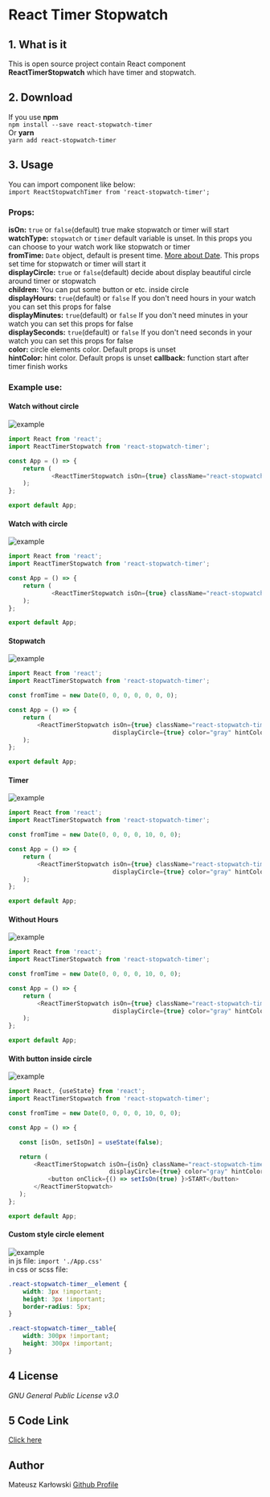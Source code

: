 # React Timer Stopwatch
## 1. What is it
This is open source project contain React component **ReactTimerStopwatch** which have timer and stopwatch.
## 2. Download
If you use **npm** <br/>
`npm install --save react-stopwatch-timer` <br/>
Or **yarn** <br/>
`yarn add react-stopwatch-timer`
## 3. Usage
You can import component like below: <br/>
`import ReactStopwatchTimer from 'react-stopwatch-timer';` <br/>
### Props:
**isOn:** `true` or `false`(default) true make stopwatch or timer will start <br/>
**watchType:** `stopwatch` or `timer` default variable is unset. In this props you can choose to your watch work like stopwatch or timer <br/>
**fromTime:** `Date` object, default is present time. [More about Date](https://www.w3schools.com/js/js_dates.asp). This props set time for stopwatch or timer will start it <br/>
**displayCircle:** `true` or `false`(default) decide about display beautiful circle around timer or stopwatch <br/>
**children:** You can put some button or etc. inside circle <br/>
**displayHours:** `true`(default) or `false` If you don't need hours in your watch you can set this props for false <br/>
**displayMinutes:** `true`(default) or `false` If you don't need minutes in your watch you can set this props for false <br/>
**displaySeconds:** `true`(default) or `false` If you don't need seconds in your watch you can set this props for false <br/>
**color:** circle elements color. Default props is unset<br/>
**hintColor:** hint color. Default props is unset
**callback:** function start after timer finish works
### Example use:
#### Watch without circle
![example](https://raw.githubusercontent.com/mati2251/react-stopwatch-timer/master/.github/example-without-circle.png) <br/>
```js
import React from 'react';
import ReactTimerStopwatch from 'react-stopwatch-timer';

const App = () => {
    return (
            <ReactTimerStopwatch isOn={true} className="react-stopwatch-timer__table" watchType="stopwatch"/>
    );
};

export default App;
```
#### Watch with circle
![example](https://raw.githubusercontent.com/mati2251/react-stopwatch-timer/master/.github/example-watch-circle.png) <br/>
```js
import React from 'react';
import ReactTimerStopwatch from 'react-stopwatch-timer';

const App = () => {
    return (
            <ReactTimerStopwatch isOn={true} className="react-stopwatch-timer__table" watchType="stopwatch" displayCircle={true} color="gray" hintColor="red"/>
    );
};

export default App;
```
#### Stopwatch
![example](https://raw.githubusercontent.com/mati2251/react-stopwatch-timer/master/.github/stopwatch.png) </br>
```js
import React from 'react';
import ReactTimerStopwatch from 'react-stopwatch-timer';

const fromTime = new Date(0, 0, 0, 0, 0, 0, 0);

const App = () => {
    return (
        <ReactTimerStopwatch isOn={true} className="react-stopwatch-timer__table" watchType="stopwatch"
                             displayCircle={true} color="gray" hintColor="red" fromTime={fromTime}/>
    );
};

export default App;
```
#### Timer
![example](https://raw.githubusercontent.com/mati2251/react-stopwatch-timer/master/.github/timer.png) <br/>
```js
import React from 'react';
import ReactTimerStopwatch from 'react-stopwatch-timer';

const fromTime = new Date(0, 0, 0, 0, 10, 0, 0);

const App = () => {
    return (
        <ReactTimerStopwatch isOn={true} className="react-stopwatch-timer__table" watchType="timer"
                             displayCircle={true} color="gray" hintColor="red" fromTime={fromTime}/>
    );
};

export default App;
```
#### Without Hours
![example](https://raw.githubusercontent.com/mati2251/react-stopwatch-timer/master/.github/without-houers.png) <br/>
```js
import React from 'react';
import ReactTimerStopwatch from 'react-stopwatch-timer';

const fromTime = new Date(0, 0, 0, 0, 10, 0, 0);

const App = () => {
    return (
        <ReactTimerStopwatch isOn={true} className="react-stopwatch-timer__table" watchType="timer"
                             displayCircle={true} color="gray" hintColor="red" fromTime={fromTime} displayHours={false}/>
    );
};

export default App;
```
#### With button inside circle
![example](https://raw.githubusercontent.com/mati2251/react-stopwatch-timer/master/.github/withButton.png) <br/>
 ```js
import React, {useState} from 'react';
import ReactTimerStopwatch from 'react-stopwatch-timer';

const fromTime = new Date(0, 0, 0, 0, 10, 0, 0);

const App = () => {

    const [isOn, setIsOn] = useState(false);

    return (
        <ReactTimerStopwatch isOn={isOn} className="react-stopwatch-timer__table" watchType="timer"
                             displayCircle={true} color="gray" hintColor="red" fromTime={fromTime} displayHours={false}>
            <button onClick={() => setIsOn(true) }>START</button>
        </ReactTimerStopwatch>
    );
};

export default App;
```
#### Custom style circle element
![example](https://raw.githubusercontent.com/mati2251/react-stopwatch-timer/master/.github/custom-element.png) <br/>
in js file: 
`import './App.css'` <br/>
in css or scss file: <br/>
```css
.react-stopwatch-timer__element {
    width: 3px !important;
    height: 3px !important;
    border-radius: 5px;
}

.react-stopwatch-timer__table{
    width: 300px !important;
    height: 300px !important;
}
```
## 4 License
_GNU General Public License v3.0_
## 5 Code Link
[Click here](https://github.com/mati2251/react-stopwatch-timer)
## Author
Mateusz Karłowski [Github Profile](https://github.com/mati2251)
